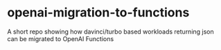# openai-migration-to-functions
A short repo showing how davinci/turbo based workloads returning json can be migrated to OpenAI Functions
